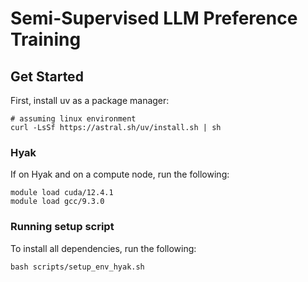 # Semi-Supervised LLM Preference Training

## Get Started
First, install uv as a package manager:
```
# assuming linux environment
curl -LsSf https://astral.sh/uv/install.sh | sh
```

### Hyak
If on Hyak and on a compute node, run the following:
```
module load cuda/12.4.1 
module load gcc/9.3.0
```

### Running setup script
To install all dependencies, run the following:
```
bash scripts/setup_env_hyak.sh
```
